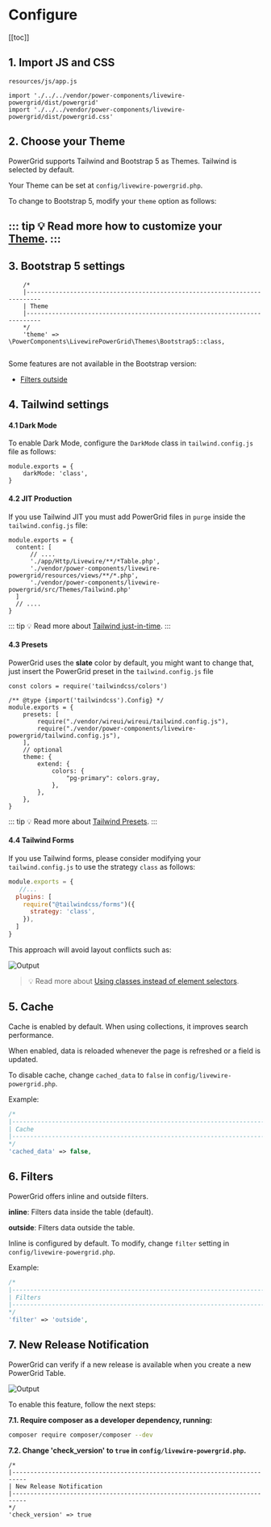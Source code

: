 # Configure

[[toc]]

## 1. Import JS and CSS

`resources/js/app.js`

```javascript{5,6}
import './../../vendor/power-components/livewire-powergrid/dist/powergrid'
import './../../vendor/power-components/livewire-powergrid/dist/powergrid.css'
```

## 2. Choose your Theme

PowerGrid supports Tailwind and Bootstrap 5 as Themes. Tailwind is selected by default.

Your Theme can be set at `config/livewire-powergrid.php`.

To change to Bootstrap 5, modify your `theme` option as follows:

::: tip
💡 Read more how to customize your [Theme](../table/custom-theme).
::: 
--- 

## 3. Bootstrap 5 settings
```php{6}
    /*
    |--------------------------------------------------------------------------
    | Theme
    |--------------------------------------------------------------------------
    */
    'theme' => \PowerComponents\LivewirePowerGrid\Themes\Bootstrap5::class,
    
```

Some features are not available in the Bootstrap version:
* [Filters outside](configure?id=_7-filters)

## 4. Tailwind settings

#### 4.1 Dark Mode

To enable Dark Mode, configure the `DarkMode` class in `tailwind.config.js` file as follows:

```javascript{2}
module.exports = {
    darkMode: 'class',
}
```

#### 4.2 JIT Production

If you use Tailwind JIT you must add PowerGrid files in `purge` inside the `tailwind.config.js` file:

```javascript{4-6}
module.exports = {
  content: [
      // ....
      './app/Http/Livewire/**/*Table.php',
      './vendor/power-components/livewire-powergrid/resources/views/**/*.php',
      './vendor/power-components/livewire-powergrid/src/Themes/Tailwind.php'
  ]
  // ....
}
```

::: tip
💡 Read more about [Tailwind just-in-time](https://tailwindcss.com/docs/just-in-time-mode).
:::

#### 4.3 Presets

PowerGrid uses the **slate** color by default, you might want to change that, just insert the PowerGrid preset in the `tailwind.config.js` file

```js{7,13}
const colors = require('tailwindcss/colors')

/** @type {import('tailwindcss').Config} */
module.exports = {
    presets: [
        require("./vendor/wireui/wireui/tailwind.config.js"),
        require("./vendor/power-components/livewire-powergrid/tailwind.config.js"),
    ],
    // optional
    theme: {
        extend: {
            colors: {
                "pg-primary": colors.gray,
            },
        },
    },
}
```

::: tip
💡 Read more about [Tailwind Presets](https://tailwindcss.com/docs/presets).
:::

#### 4.4 Tailwind Forms

If you use Tailwind forms, please consider modifying your `tailwind.config.js` to use the strategy `class` as follows:

```javascript
module.exports = {
   //...
  plugins: [
    require("@tailwindcss/forms")({
      strategy: 'class',
    }),
  ]
}
```

This approach will avoid layout conflicts such as:

![Output](/_media/conflict_tailwindforms.png)

> 💡 Read more about [Using classes instead of element selectors](https://github.com/tailwindlabs/tailwindcss-forms#using-classes-instead-of-element-selectors).

## 5. Cache

Cache is enabled by default. When using collections, it improves search performance.

When enabled, data is reloaded whenever the page is refreshed or a field is updated.

To disable cache, change `cached_data` to `false` in `config/livewire-powergrid.php`.

Example:

```php
/*
|--------------------------------------------------------------------------
| Cache
|--------------------------------------------------------------------------
*/
'cached_data' => false,
```

## 6. Filters

PowerGrid offers inline and outside filters.

**inline**: Filters data inside the table (default).

**outside**: Filters data outside the table.

Inline is configured by default. To modify, change `filter` setting in `config/livewire-powergrid.php`.

Example:

```php
/*
|--------------------------------------------------------------------------
| Filters
|--------------------------------------------------------------------------
*/
'filter' => 'outside',
```

## 7. New Release Notification

PowerGrid can verify if a new release is available when you create a new PowerGrid Table.

![Output](/_media/notify_update.png)

To enable this feature, follow the next steps:

**7.1. Require composer as a developer dependency, running:**

 ```bash
 composer require composer/composer --dev
 ```

**7.2. Change 'check_version' to `true` in `config/livewire-powergrid.php`.**

```php{6}
/*
|--------------------------------------------------------------------------
| New Release Notification
|--------------------------------------------------------------------------
*/
'check_version' => true
```

